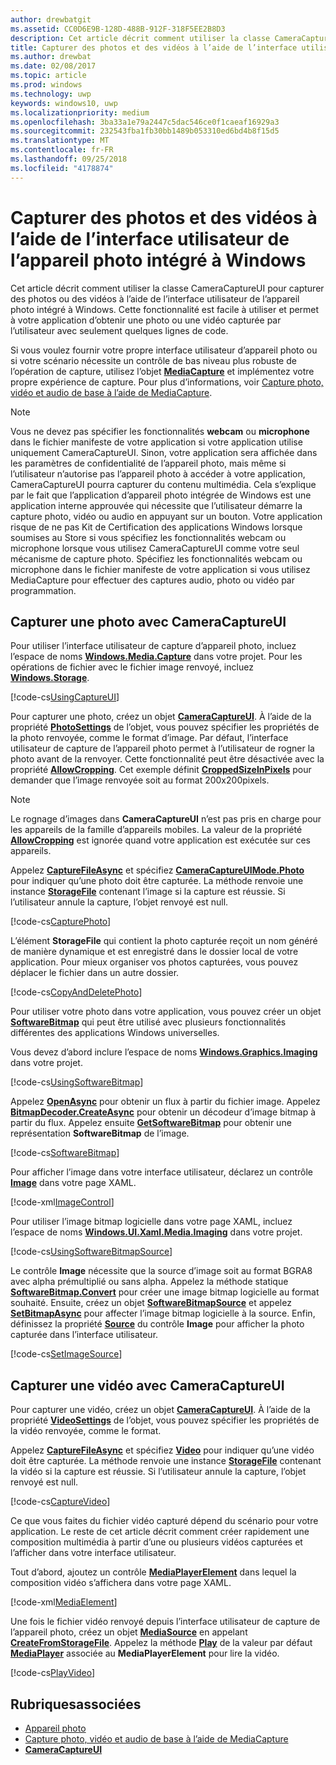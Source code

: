 ```yaml
---
author: drewbatgit
ms.assetid: CC0D6E9B-128D-488B-912F-318F5EE2B8D3
description: Cet article décrit comment utiliser la classe CameraCaptureUI pour capturer des photos ou des vidéos à l’aide de l’interface utilisateur de l’appareil photo intégré à Windows.
title: Capturer des photos et des vidéos à l’aide de l’interface utilisateur de l’appareil photo intégré à Windows
ms.author: drewbat
ms.date: 02/08/2017
ms.topic: article
ms.prod: windows
ms.technology: uwp
keywords: windows10, uwp
ms.localizationpriority: medium
ms.openlocfilehash: 3ba33a1e79a2447c5dac546ce0f1caeaf16929a3
ms.sourcegitcommit: 232543fba1fb30bb1489b053310ed6bd4b8f15d5
ms.translationtype: MT
ms.contentlocale: fr-FR
ms.lasthandoff: 09/25/2018
ms.locfileid: "4178874"
---
```

# <a name="capture-photos-and-video-with-windows-built-in-camera-ui"></a>Capturer des photos et des vidéos à l’aide de l’interface utilisateur de l’appareil photo intégré à Windows



Cet article décrit comment utiliser la classe CameraCaptureUI pour capturer des photos ou des vidéos à l’aide de l’interface utilisateur de l’appareil photo intégré à Windows. Cette fonctionnalité est facile à utiliser et permet à votre application d’obtenir une photo ou une vidéo capturée par l’utilisateur avec seulement quelques lignes de code.

Si vous voulez fournir votre propre interface utilisateur d’appareil photo ou si votre scénario nécessite un contrôle de bas niveau plus robuste de l’opération de capture, utilisez l’objet [**MediaCapture**](https://msdn.microsoft.com/library/windows/apps/br241124) et implémentez votre propre expérience de capture. Pour plus d’informations, voir [Capture photo, vidéo et audio de base à l’aide de MediaCapture](basic-photo-video-and-audio-capture-with-MediaCapture.md).

> [!NOTE]
> Vous ne devez pas spécifier les fonctionnalités **webcam** ou **microphone** dans le fichier manifeste de votre application si votre application utilise uniquement CameraCaptureUI. Sinon, votre application sera affichée dans les paramètres de confidentialité de l’appareil photo, mais même si l’utilisateur n’autorise pas l’appareil photo à accéder à votre application, CameraCaptureUI pourra capturer du contenu multimédia. Cela s’explique par le fait que l’application d’appareil photo intégrée de Windows est une application interne approuvée qui nécessite que l’utilisateur démarre la capture photo, vidéo ou audio en appuyant sur un bouton. Votre application risque de ne pas Kit de Certification des applications Windows lorsque soumises au Store si vous spécifiez les fonctionnalités webcam ou microphone lorsque vous utilisez CameraCaptureUI comme votre seul mécanisme de capture photo.
> Spécifiez les fonctionnalités webcam ou microphone dans le fichier manifeste de votre application si vous utilisez MediaCapture pour effectuer des captures audio, photo ou vidéo par programmation.

## <a name="capture-a-photo-with-cameracaptureui"></a>Capturer une photo avec CameraCaptureUI

Pour utiliser l’interface utilisateur de capture d’appareil photo, incluez l’espace de noms [**Windows.Media.Capture**](https://msdn.microsoft.com/library/windows/apps/br226738) dans votre projet. Pour les opérations de fichier avec le fichier image renvoyé, incluez [**Windows.Storage**](https://msdn.microsoft.com/library/windows/apps/br227346).

[!code-cs[UsingCaptureUI](./code/CameraCaptureUIWin10/cs/MainPage.xaml.cs#SnippetUsingCaptureUI)]

Pour capturer une photo, créez un objet [**CameraCaptureUI**](https://msdn.microsoft.com/library/windows/apps/br241030). À l’aide de la propriété [**PhotoSettings**](https://msdn.microsoft.com/library/windows/apps/br241058) de l’objet, vous pouvez spécifier les propriétés de la photo renvoyée, comme le format d’image. Par défaut, l’interface utilisateur de capture de l’appareil photo permet à l’utilisateur de rogner la photo avant de la renvoyer. Cette fonctionnalité peut être désactivée avec la propriété [**AllowCropping**](https://msdn.microsoft.com/library/windows/apps/br241042). Cet exemple définit [**CroppedSizeInPixels**](https://msdn.microsoft.com/library/windows/apps/br241044) pour demander que l’image renvoyée soit au format 200x200pixels.

> [!NOTE]
> Le rognage d’images dans **CameraCaptureUI** n’est pas pris en charge pour les appareils de la famille d’appareils mobiles. La valeur de la propriété [**AllowCropping**](https://msdn.microsoft.com/library/windows/apps/br241042) est ignorée quand votre application est exécutée sur ces appareils.

Appelez [**CaptureFileAsync**](https://msdn.microsoft.com/library/windows/apps/br241057) et spécifiez [**CameraCaptureUIMode.Photo**](https://msdn.microsoft.com/library/windows/apps/br241040) pour indiquer qu’une photo doit être capturée. La méthode renvoie une instance [**StorageFile**](https://msdn.microsoft.com/library/windows/apps/br227171) contenant l’image si la capture est réussie. Si l’utilisateur annule la capture, l’objet renvoyé est null.

[!code-cs[CapturePhoto](./code/CameraCaptureUIWin10/cs/MainPage.xaml.cs#SnippetCapturePhoto)]

L’élément **StorageFile** qui contient la photo capturée reçoit un nom généré de manière dynamique et est enregistré dans le dossier local de votre application. Pour mieux organiser vos photos capturées, vous pouvez déplacer le fichier dans un autre dossier.

[!code-cs[CopyAndDeletePhoto](./code/CameraCaptureUIWin10/cs/MainPage.xaml.cs#SnippetCopyAndDeletePhoto)]

Pour utiliser votre photo dans votre application, vous pouvez créer un objet [**SoftwareBitmap**](https://msdn.microsoft.com/library/windows/apps/dn887358) qui peut être utilisé avec plusieurs fonctionnalités différentes des applications Windows universelles.

Vous devez d’abord inclure l’espace de noms [**Windows.Graphics.Imaging**](https://msdn.microsoft.com/library/windows/apps/br226400) dans votre projet.

[!code-cs[UsingSoftwareBitmap](./code/CameraCaptureUIWin10/cs/MainPage.xaml.cs#SnippetUsingSoftwareBitmap)]

Appelez [**OpenAsync**](https://msdn.microsoft.com/library/windows/apps/br227116) pour obtenir un flux à partir du fichier image. Appelez [**BitmapDecoder.CreateAsync**](https://msdn.microsoft.com/library/windows/apps/br226182) pour obtenir un décodeur d’image bitmap à partir du flux. Appelez ensuite [**GetSoftwareBitmap**](https://msdn.microsoft.com/library/windows/apps/dn887332) pour obtenir une représentation **SoftwareBitmap** de l’image.

[!code-cs[SoftwareBitmap](./code/CameraCaptureUIWin10/cs/MainPage.xaml.cs#SnippetSoftwareBitmap)]

Pour afficher l’image dans votre interface utilisateur, déclarez un contrôle [**Image**](https://msdn.microsoft.com/library/windows/apps/br242752) dans votre page XAML.

[!code-xml[ImageControl](./code/CameraCaptureUIWin10/cs/MainPage.xaml#SnippetImageControl)]

Pour utiliser l’image bitmap logicielle dans votre page XAML, incluez l’espace de noms [**Windows.UI.Xaml.Media.Imaging**](https://msdn.microsoft.com/library/windows/apps/br243258) dans votre projet.

[!code-cs[UsingSoftwareBitmapSource](./code/CameraCaptureUIWin10/cs/MainPage.xaml.cs#SnippetUsingSoftwareBitmapSource)]

Le contrôle **Image** nécessite que la source d’image soit au format BGRA8 avec alpha prémultiplié ou sans alpha. Appelez la méthode statique [**SoftwareBitmap.Convert**](https://msdn.microsoft.com/library/windows/apps/dn887362) pour créer une image bitmap logicielle au format souhaité. Ensuite, créez un objet [**SoftwareBitmapSource**](https://msdn.microsoft.com/library/windows/apps/dn997854) et appelez [**SetBitmapAsync**](https://msdn.microsoft.com/library/windows/apps/dn997856) pour affecter l’image bitmap logicielle à la source. Enfin, définissez la propriété [**Source**](https://msdn.microsoft.com/library/windows/apps/br242760) du contrôle **Image** pour afficher la photo capturée dans l’interface utilisateur.

[!code-cs[SetImageSource](./code/CameraCaptureUIWin10/cs/MainPage.xaml.cs#SnippetSetImageSource)]

## <a name="capture-a-video-with-cameracaptureui"></a>Capturer une vidéo avec CameraCaptureUI

Pour capturer une vidéo, créez un objet [**CameraCaptureUI**](https://msdn.microsoft.com/library/windows/apps/br241030). À l’aide de la propriété [**VideoSettings**](https://msdn.microsoft.com/library/windows/apps/br241059) de l’objet, vous pouvez spécifier les propriétés de la vidéo renvoyée, comme le format.

Appelez [**CaptureFileAsync**](https://msdn.microsoft.com/library/windows/apps/br241057) et spécifiez [**Video**](https://msdn.microsoft.com/library/windows/apps/br241059) pour indiquer qu’une vidéo doit être capturée. La méthode renvoie une instance [**StorageFile**](https://msdn.microsoft.com/library/windows/apps/br227171) contenant la vidéo si la capture est réussie. Si l’utilisateur annule la capture, l’objet renvoyé est null.

[!code-cs[CaptureVideo](./code/CameraCaptureUIWin10/cs/MainPage.xaml.cs#SnippetCaptureVideo)]

Ce que vous faites du fichier vidéo capturé dépend du scénario pour votre application. Le reste de cet article décrit comment créer rapidement une composition multimédia à partir d’une ou plusieurs vidéos capturées et l’afficher dans votre interface utilisateur.

Tout d’abord, ajoutez un contrôle [**MediaPlayerElement**](https://docs.microsoft.com/uwp/api/Windows.UI.Xaml.Controls.MediaPlayerElement) dans lequel la composition vidéo s’affichera dans votre page XAML.

[!code-xml[MediaElement](./code/CameraCaptureUIWin10/cs/MainPage.xaml#SnippetMediaElement)]


Une fois le fichier vidéo renvoyé depuis l’interface utilisateur de capture de l’appareil photo, créez un objet [**MediaSource**](https://docs.microsoft.com/uwp/api/windows.media.core.mediasource) en appelant **[CreateFromStorageFile](https://docs.microsoft.com/uwp/api/windows.media.core.mediasource.createfromstoragefile)**. Appelez la méthode **[Play](https://docs.microsoft.com/uwp/api/windows.media.playback.mediaplayer.Play)** de la valeur par défaut **[MediaPlayer](https://docs.microsoft.com/uwp/api/windows.media.playback.mediaplayer)** associée au **MediaPlayerElement** pour lire la vidéo.

[!code-cs[PlayVideo](./code/CameraCaptureUIWin10/cs/MainPage.xaml.cs#SnippetPlayVideo)]
 

## <a name="related-topics"></a>Rubriquesassociées

* [Appareil photo](camera.md)
* [Capture photo, vidéo et audio de base à l’aide de MediaCapture](basic-photo-video-and-audio-capture-with-MediaCapture.md)
* [**CameraCaptureUI**](https://msdn.microsoft.com/library/windows/apps/br241030) 
 

 




